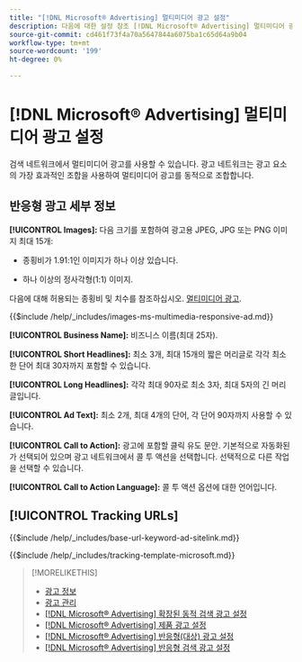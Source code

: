 ```yaml
---
title: "[!DNL Microsoft® Advertising] 멀티미디어 광고 설정"
description: 다음에 대한 설정 참조 [!DNL Microsoft® Advertising] 멀티미디어 광고.
source-git-commit: cd461f73f4a70a5647844a6075ba1c65d64a9b04
workflow-type: tm+mt
source-wordcount: '199'
ht-degree: 0%

---
```


# [!DNL Microsoft® Advertising] 멀티미디어 광고 설정

검색 네트워크에서 멀티미디어 광고를 사용할 수 있습니다. 광고 네트워크는 광고 요소의 가장 효과적인 조합을 사용하여 멀티미디어 광고를 동적으로 조합합니다.

## 반응형 광고 세부 정보

**[!UICONTROL Images]:** 다음 크기를 포함하여 광고용 JPEG, JPG 또는 PNG 이미지 최대 15개:

* 종횡비가 1.91:1인 이미지가 하나 이상 있습니다.

* 하나 이상의 정사각형(1:1) 이미지.

다음에 대해 허용되는 종횡비 및 치수를 참조하십시오. [멀티미디어 광고](https://help.ads.microsoft.com/#apex/ads/en/60107/0).

<!-- Instructions -->

{{$include /help/_includes/images-ms-multimedia-responsive-ad.md}}

**[!UICONTROL Business Name]:** 비즈니스 이름(최대 25자).

**[!UICONTROL Short Headlines]:** 최소 3개, 최대 15개의 짧은 머리글로 각각 최소 한 단어 최대 30자까지 포함할 수 있습니다.

**[!UICONTROL Long Headlines]:** 각각 최대 90자로 최소 3자, 최대 5자의 긴 머리글입니다.

**[!UICONTROL Ad Text]:** 최소 2개, 최대 4개의 단어, 각 단어 90자까지 사용할 수 있습니다.

**[!UICONTROL Call to Action]:** 광고에 포함할 클릭 유도 문안. 기본적으로 자동화된 가 선택되어 있으며 광고 네트워크에서 콜 투 액션을 선택합니다. 선택적으로 다른 작업을 선택할 수 있습니다.

**[!UICONTROL Call to Action Language]:** 콜 투 액션 옵션에 대한 언어입니다.

## [!UICONTROL Tracking URLs]

<!-- **[!UICONTROL Base URl]:** -->

{{$include /help/_includes/base-url-keyword-ad-sitelink.md}}

<!-- **[!UICONTROL Tracking Template]:** -->

{{$include /help/_includes/tracking-template-microsoft.md}}

>[!MORELIKETHIS]
>
>* [광고 정보](ad-about.md)
>* [광고 관리](ad-manage.md)
>* [[!DNL Microsoft® Advertising] 확장된 동적 검색 광고 설정](ad-settings-microsoft-dsa.md)
>* [[!DNL Microsoft® Advertising] 제품 광고 설정](ad-settings-microsoft-product.md)
>* [[!DNL Microsoft® Advertising] 반응형(대상) 광고 설정](ad-settings-microsoft-responsive.md)
>* [[!DNL Microsoft® Advertising] 반응형 검색 광고 설정](ad-settings-microsoft-rsa.md)

